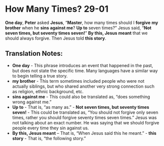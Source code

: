 How Many Times? 29-01
=======================


**One day**, **Peter** asked **Jesus**, “**Master**, how many times
should I **forgive** **my brother** when he **sins against me**? **Up
to** seven times?” Jesus said, “**Not seven times, but seventy times
seven!**” **By this, Jesus meant** that we should always forgive. Then
Jesus told **this story**.

Translation Notes:
------------------

-   **One day** - This phrase introduces an event that happened in the
    past, but does not state the specific time. Many languages have a
    similar way to begin telling a true story.
-   **my brother** - This term sometimes included people who were not
    actually siblings, but who shared another very strong connection
    such as religion, ethnic background, etc.
-   **sins against me** - This could also be translated as, “does
    something wrong against me.”
-   **Up to** - That is, “as many as.” -   **Not seven times, but
seventy times seven!** - This could be
    translated as, “You should not forgive only seven times, rather you
    should forgive seventy times seven times.” Jesus was not talking
    about an exact number. He was saying that we should forgive people
    every time they sin against us.
-   **By this, Jesus meant** – That is, “When Jesus said this he
meant.” -   **this story** - That is, “the following story.”

